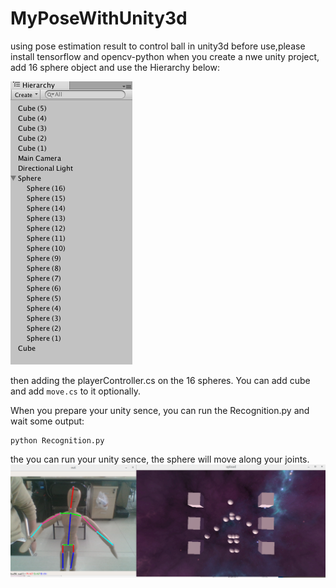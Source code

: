 # MyPoseWithUnity3d
using pose estimation result to control ball in unity3d
before use,please install tensorflow and opencv-python
when you create a nwe unity project, add 16 sphere object and use the Hierarchy below:


![](./1.png)


then adding the playerController.cs on the 16 spheres. You can add cube and add `move.cs` to it optionally.

When you prepare your unity sence, you can run the Recognition.py and wait some output:
```shell
python Recognition.py

```
the you can run your unity sence, the sphere will move along your joints.
![](./out.png)
